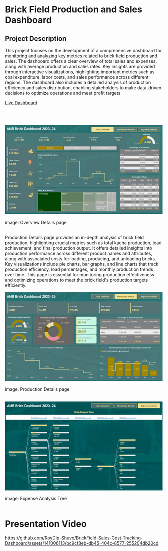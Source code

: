 # Brick Field Production and Sales Dashboard

<h2>Project Description</h2>
This project focuses on the development of a comprehensive dashboard for monitoring and analyzing key metrics related to brick field production and sales. The dashboard offers a clear overview of total sales and expenses, along with average production and sales rates. Key insights are provided through interactive visualizations, highlighting important metrics such as coal expenditure, labor costs, and sales performance across different regions. The dashboard also includes a detailed analysis of production efficiency and sales distribution, enabling stakeholders to make data-driven decisions to optimize operations and meet profit targets

</br>

[Live Dashboard](https://app.powerbi.com/view?r=eyJrIjoiMDNlZWVlMTQtZWYzMC00Yjk0LWFhZWMtZmJiMjA0OWVhNzY2IiwidCI6IjZjNjQzNDA5LWU3N2MtNDc0ZC1iYjJlLTI2YjAyYWY3ZGIwZiIsImMiOjEwfQ%3D%3D)

</br>
</br>

![bricks dashboard](https://github.com/RoyDip-Shuvo/BrickField-Sales-Cost-Tracking-Dashboard/blob/cd714bc442d3f7d340d725fdf5b7148d3f02291a/OverView%20Page.jpg)

image: Overview Details page
</br>
</br>

Production Details page provides an in-depth analysis of brick field production, highlighting crucial metrics such as total kacha production, load achievement, and final production output. It offers detailed insights into production performance across different product names and attributes, along with associated costs for loading, producing, and unloading bricks. Key visualizations include pie charts, bar graphs, and line charts that track production efficiency, load percentages, and monthly production trends over time. This page is essential for monitoring production effectiveness and optimizing operations to meet the brick field's production targets efficiently.

![Production Details](https://github.com/RoyDip-Shuvo/BrickField-Sales-Cost-Tracking-Dashboard/blob/cd714bc442d3f7d340d725fdf5b7148d3f02291a/Production%20Details.jpg)

image: Production Details page
</br>
</br>

![Expense Anaylsis](https://github.com/RoyDip-Shuvo/BrickField-Sales-Cost-Tracking-Dashboard/blob/cd714bc442d3f7d340d725fdf5b7148d3f02291a/Expense%20Analysis.jpg)

image: Expense Analysis Tree
</br>
</br>

# Presentation Video
https://github.com/RoyDip-Shuvo/BrickField-Sales-Cost-Tracking-Dashboard/assets/141006113/bc9cf8eb-db45-404c-8577-255204db20cd



